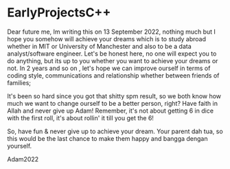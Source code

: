 # EarlyProjectsC++

Dear future me, 
  Im writing this on 13 September 2022, nothing much but I hope you somehow will achieve your dreams which is to study abroad whether in MIT or University of Manchester and also to be a data analyst/software engineer. Let's be honest here, no one will expect you to do anything, but its up to you whether you want to achieve your dreams or not. In 2 years and so on , let's hope we can improve ourself in terms of coding style, communications and relationship whether between friends of families;
  
  It's been so hard since you got that shitty spm result, so we both know how much we want to change ourself to be a better person, right? Have faith in Allah and never give up Adam! Remember, it's not about getting 6 in dice with the first roll, it's about rollin' it till you get the 6!
  
  So, have fun & never give up to achieve your dream. Your parent dah tua, so this would be the last chance to make them happy and bangga dengan yourself.
  
    
 Adam2022
